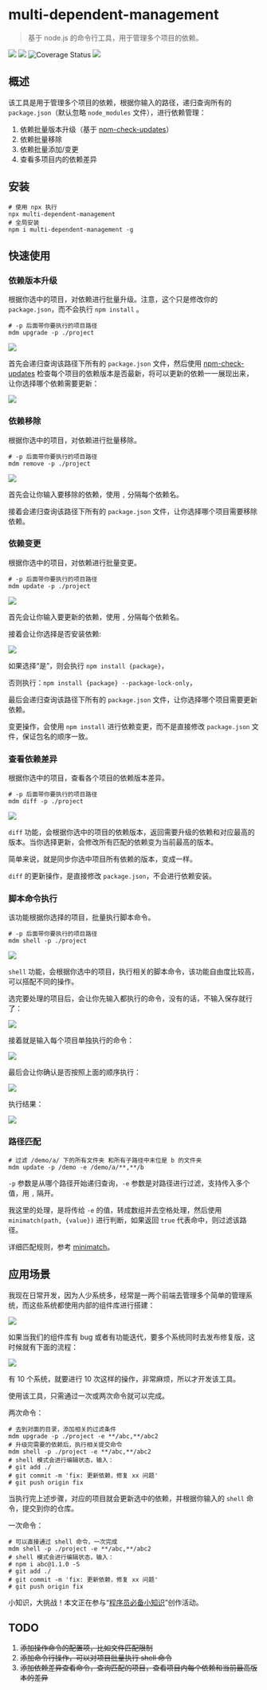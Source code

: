 # multi-dependent-management

>基于 node.js 的命令行工具，用于管理多个项目的依赖。

![](https://img.shields.io/npm/l/multi-dependent-management) ![](https://app.travis-ci.com/rni-l/multi-dependent-management.svg?branch=master) ![Coverage Status](https://coveralls.io/repos/github/rni-l/multi-dependent-management/badge.svg) ![](https://img.shields.io/github/languages/code-size/rni-l/multi-dependent-management)

## 概述

该工具是用于管理多个项目的依赖，根据你输入的路径，递归查询所有的 `package.json`（默认忽略 `node_modules` 文件），进行依赖管理：

1. 依赖批量版本升级（基于 [npm-check-updates](https://github.com/raineorshine/npm-check-updates)）
2. 依赖批量移除
3. 依赖批量添加/变更
4. 查看多项目内的依赖差异

## 安装

```shell
# 使用 npx 执行
npx multi-dependent-management
# 全局安装
npm i multi-dependent-management -g

```



## 快速使用

### 依赖版本升级

根据你选中的项目，对依赖进行批量升级。注意，这个只是修改你的 `package.json`，而不会执行 `npm install` 。

```shell
# -p 后面带你要执行的项目路径
mdm upgrade -p ./project
```

![](./docs/assets/upgrade01.gif)

首先会递归查询该路径下所有的 `package.json` 文件，然后使用 [npm-check-updates](https://github.com/raineorshine/npm-check-updates) 检查每个项目的依赖版本是否最新，将可以更新的依赖一一展现出来，让你选择哪个依赖需要更新：

![](./docs/assets/upgrade02.jpg)



### 依赖移除

根据你选中的项目，对依赖进行批量移除。

```shell
# -p 后面带你要执行的项目路径
mdm remove -p ./project
```

![](./docs/assets/remove01.gif)

首先会让你输入要移除的依赖，使用 `,` 分隔每个依赖名。

接着会递归查询该路径下所有的 `package.json` 文件，让你选择哪个项目需要移除依赖。



### 依赖变更

根据你选中的项目，对依赖进行批量变更。

```shell
# -p 后面带你要执行的项目路径
mdm update -p ./project
```

![](./docs/assets/update01.gif)

首先会让你输入要更新的依赖，使用 `,` 分隔每个依赖名。

接着会让你选择是否安装依赖:

![](./docs/assets/update02.jpg)

如果选择“是”，则会执行 `npm install {package}`，

否则执行：`npm install {package} --package-lock-only`，

最后会递归查询该路径下所有的 `package.json` 文件，让你选择哪个项目需要更新依赖。

变更操作，会使用 `npm install` 进行依赖变更，而不是直接修改 `package.json` 文件，保证包名的顺序一致。

### 查看依赖差异

根据你选中的项目，查看各个项目的依赖版本差异。

```shell
# -p 后面带你要执行的项目路径
mdm diff -p ./project
```

![](./docs/assets/diff01.gif)

`diff` 功能，会根据你选中的项目的依赖版本，返回需要升级的依赖和对应最高的版本。当你选择更新，会修改所有匹配的依赖变为当前最高的版本。

简单来说，就是同步你选中项目所有依赖的版本，变成一样。

`diff` 的更新操作，是直接修改 `package.json`，不会进行依赖安装。



### 脚本命令执行

该功能根据你选择的项目，批量执行脚本命令。

```shell
# -p 后面带你要执行的项目路径
mdm shell -p ./project
```

![](./docs/assets/shell01.gif)

`shell` 功能，会根据你选中的项目，执行相关的脚本命令，该功能自由度比较高，可以搭配不同的操作。

选完要处理的项目后，会让你先输入都执行的命令，没有的话，不输入保存就行了：

![](./docs/assets/shell02.jpg)

接着就是输入每个项目单独执行的命令：

![](./docs/assets/shell03.jpg)

最后会让你确认是否按照上面的顺序执行：

![](./docs/assets/shell04.jpg)

执行结果：

![](./docs/assets/shell05.jpg)



### 路径匹配

```shell
# 过滤 /demo/a/ 下的所有文件夹 和所有子路径中末位是 b 的文件夹
mdm update -p /demo -e /demo/a/**,**/b
```

`-p` 参数是从哪个路径开始递归查询，`-e` 参数是对路径进行过滤，支持传入多个值，用 `,` 隔开。

我这里的处理，是将传给 `-e` 的值，转成数组并去空格处理，然后使用 `minimatch(path, {value})` 进行判断，如果返回 `true` 代表命中，则过滤该路径。

详细匹配规则，参考 [minimatch](https://github.com/isaacs/minimatch)。

## 应用场景

我现在日常开发，因为人少系统多，经常是一两个前端去管理多个简单的管理系统，而这些系统都使用内部的组件库进行搭建：

![](./docs/assets/p2.jpg)

如果当我们的组件库有 bug 或者有功能迭代，要多个系统同时去发布修复版，这时候就有下面的流程：

![](./docs/assets/p3.jpg)

有 10  个系统，就要进行 10 次这样的操作，非常麻烦，所以才开发该工具。

使用该工具，只需通过一次或两次命令就可以完成。

两次命令：

```shell
# 去到对面的目录，添加相关的过滤条件
mdm upgrade -p ./project -e **/abc,**/abc2
# 升级完需要的依赖后，执行相关提交命令
mdm shell -p ./project -e **/abc,**/abc2
# shell 模式会进行编辑状态，输入：
# git add ./
# git commit -m 'fix: 更新依赖，修复 xx 问题'
# git push origin fix
```

当执行完上述步骤，对应的项目就会更新选中的依赖，并根据你输入的 `shell` 命令，提交到你的仓库。

一次命令：

```shell
# 可以直接通过 shell 命令，一次完成
mdm shell -p ./project -e **/abc,**/abc2
# shell 模式会进行编辑状态，输入：
# npm i abc@1.1.0 -S
# git add ./
# git commit -m 'fix: 更新依赖，修复 xx 问题'
# git push origin fix
```



小知识，大挑战！本文正在参与“[程序员必备小知识](https://juejin.cn/post/7008476801634680869)”创作活动。

## TODO

1. ~~添加操作命令的配置项，比如文件匹配限制~~
2. ~~添加命令行操作，可以对项目批量执行 shell 命令~~
3. ~~添加依赖差异查看命令，查询匹配的项目，查看项目内每个依赖和当前最高版本的差异~~
